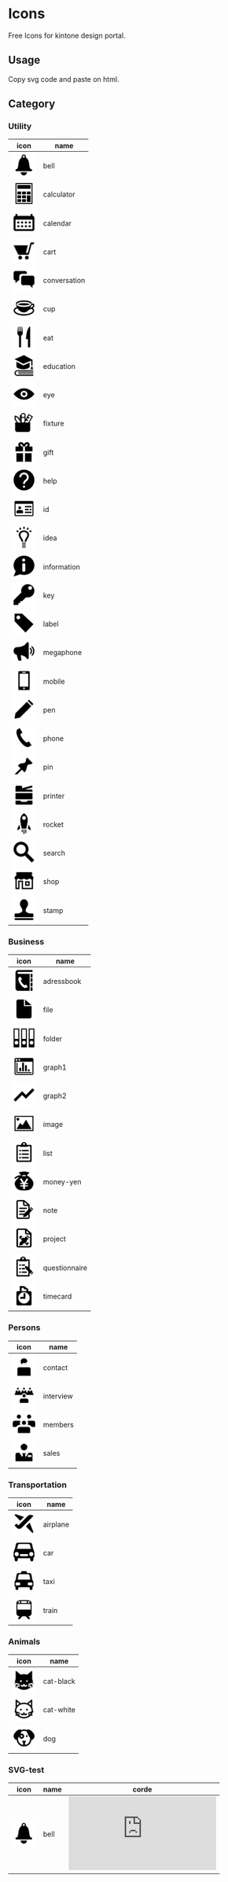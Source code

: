 # Icons

Free Icons for kintone design portal.

## Usage
Copy svg code and paste on html.

## Category
### Utility

|icon|name|
|---|---|
|<img src="././utility/bell.svg" width="50px">|bell|
|<img src="././utility/calculator.svg" width="50px">|calculator|
|<img src="././utility/calendar.svg" width="50px">|calendar|
|<img src="././utility/cart.svg" width="50px">|cart|
|<img src="././utility/conversation.svg" width="50px">|conversation|
|<img src="././utility/cup.svg" width="50px">|cup|
|<img src="././utility/eat.svg" width="50px">|eat|
|<img src="././utility/education.svg" width="50px">|education|
|<img src="././utility/eye.svg" width="50px">|eye|
|<img src="././utility/fixture.svg" width="50px">|fixture|
|<img src="././utility/gift.svg" width="50px">|gift|
|<img src="././utility/help.svg" width="50px">|help|
|<img src="././utility/id.svg" width="50px">|id|
|<img src="././utility/idea.svg" width="50px">|idea|
|<img src="././utility/information.svg" width="50px">|information|
|<img src="././utility/key.svg" width="50px">|key|
|<img src="././utility/label.svg" width="50px">|label|
|<img src="././utility/megaphone.svg" width="50px">|megaphone|
|<img src="././utility/mobile.svg" width="50px">|mobile|
|<img src="././utility/pen.svg" width="50px">|pen|
|<img src="././utility/phone.svg" width="50px">|phone|
|<img src="././utility/pin.svg" width="50px">|pin|
|<img src="././utility/printer.svg" width="50px">|printer|
|<img src="././utility/rocket.svg" width="50px">|rocket|
|<img src="././utility/search.svg" width="50px">|search|
|<img src="././utility/shop.svg" width="50px">|shop|
|<img src="././utility/stamp.svg" width="50px">|stamp|

### Business

|icon|name|
|---|---|
|<img src="././business/adressbook.svg" width="50px">|adressbook|
|<img src="././business/file.svg" width="50px">|file|
|<img src="././business/folder.svg" width="50px">|folder|
|<img src="././business/graph1.svg" width="50px">|graph1|
|<img src="././business/graph2.svg" width="50px">|graph2|
|<img src="././business/image.svg" width="50px">|image|
|<img src="././business/list.svg" width="50px">|list|
|<img src="././business/money-yen.svg" width="50px">|money-yen|
|<img src="././business/note.svg" width="50px">|note|
|<img src="././business/project.svg" width="50px">|project|
|<img src="././business/questionnaire.svg" width="50px">|questionnaire|
|<img src="././business/timecard.svg" width="50px">|timecard|


### Persons

|icon|name|
|---|---|
|<img src="././persons/contact.svg" width="50px">|contact|
|<img src="././persons/interview.svg" width="50px">|interview|
|<img src="././persons/members.svg" width="50px">|members|
|<img src="././persons/sales.svg" width="50px">|sales|

### Transportation

|icon|name|
|---|---|
|<img src="././transportation/airplane.svg" width="50px">|airplane|
|<img src="././transportation/car.svg" width="50px">|car|
|<img src="././transportation/taxi.svg" width="50px">|taxi|
|<img src="././transportation/train.svg" width="50px">|train|

### Animals

|icon|name|
|---|---|
|<img src="./animals/cat-black.svg" width="50px">|cat-black|
|<img src="./animals/cat-white.svg" width="50px">|cat-white|
|<img src="./animals/dog.svg" width="50px">|dog|


### SVG-test
|icon|name|corde|
|---|---|---|
|<img src="././utility/bell.svg" width="50px">|bell|<iframe src="https://raw.githubusercontent.com/kintone/portal-design-templates/master/images/icons/utility/bell.svg" allowtransparency="true" frameborder="0" scrolling="0" width="100%"></iframe>|
